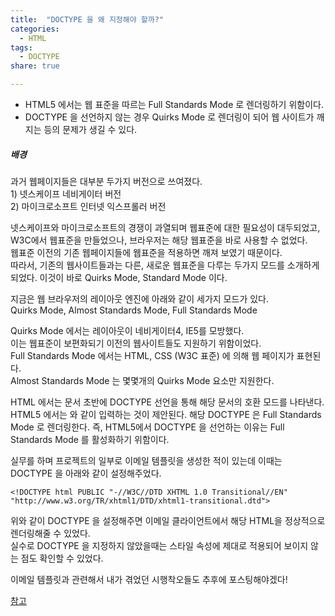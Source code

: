 ```yaml
---
title:  "DOCTYPE 을 왜 지정해야 할까?"
categories: 
  - HTML
tags:
  - DOCTYPE
share: true

---
```


- HTML5 에서는 웹 표준을 따르는 Full Standards Mode 로 렌더링하기 위함이다.
- DOCTYPE 을 선언하지 않는 경우 Quirks Mode 로 렌더링이 되어 웹 사이트가 깨지는 등의 문제가 생길 수 있다.

<h5>배경</h5>
과거 웹페이지들은 대부분 두가지 버전으로 쓰여졌다.
<br>
1) 넷스케이프 네비게이터 버전
<br>
2) 마이크로소프트 인터넷 익스프롤러 버전

넷스케이프와 마이크로소프트의 경쟁이 과열되며 웹표준에 대한 필요성이 대두되었고, W3C에서 웹표준을 만들었으나, 브라우저는 해당 웹표준을 바로 사용할 수 없었다.
<br>
웹표준 이전의 기존 웹페이지들에 웹표준을 적용하면 깨져 보였기 때문이다.
<br>
따라서, 기존의 웹사이트들과는 다른, 새로운 웹표준을 다루는 두가지 모드를 소개하게 되었다.
이것이 바로 Quirks Mode, Standard Mode 이다.

지금은 웹 브라우저의 레이아웃 엔진에 아래와 같이 세가지 모드가 있다.
<br>
Quirks Mode, Almost Standards Mode, Full Standards Mode

Quirks Mode 에서는 레이아웃이 네비게이터4, IE5를 모방했다. 
<br>
이는 웹표준이 보편화되기 이전의 웹사이트들도 지원하기 위함이었다.
<br>
Full Standards Mode 에서는 HTML, CSS (W3C 표준) 에 의해 웹 페이지가 표현된다.
<br>
Almost Standards Mode 는 몇몇개의 Quirks Mode 요소만 지원한다.

HTML 에서는 문서 초반에 DOCTYPE 선언을 통해 해당 문서의 호환 모드를 나타낸다.
<br>
HTML5 에서는 <!DOCTYPE html> 와 같이 입력하는 것이 제안된다. 해당 DOCTYPE 은 Full Standards Mode 로 렌더링한다.
즉, HTML5에서 DOCTYPE 을 선언하는 이유는 Full Standards Mode 를 활성화하기 위함이다.

실무를 하며 프로젝트의 일부로 이메일 템플릿을 생성한 적이 있는데 이때는 DOCTYPE 을 아래와 같이 설정해주었다.

```
<!DOCTYPE html PUBLIC "-//W3C//DTD XHTML 1.0 Transitional//EN" "http://www.w3.org/TR/xhtml1/DTD/xhtml1-transitional.dtd">
```

위와 같이 DOCTYPE 을 설정해주면 이메일 클라이언트에서 해당 HTML을 정상적으로 렌더링해줄 수 있었다.
<br>
실수로 DOCTYPE 을 지정하지 않았을때는 스타일 속성에 제대로 적용되어 보이지 않는 점도 확인할 수 있었다.


이메일 템플릿과 관련해서 내가 겪었던 시행착오들도 추후에 포스팅해야겠다!


[참고](https://developer.mozilla.org/ko/docs/Web/HTML/Quirks_Mode_and_Standards_Mode)